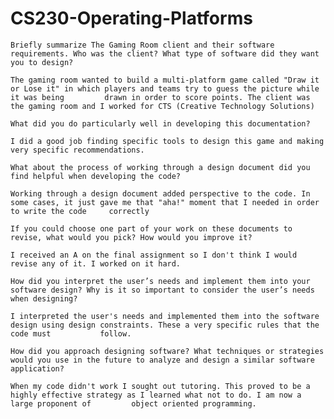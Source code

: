 # CS230-Operating-Platforms


    Briefly summarize The Gaming Room client and their software requirements. Who was the client? What type of software did they want you to design?
   
    The gaming room wanted to build a multi-platform game called "Draw it or Lose it" in which players and teams try to guess the picture while it was being         drawn in order to score points. The client was the gaming room and I worked for CTS (Creative Technology Solutions) 
    
    What did you do particularly well in developing this documentation?
    
    I did a good job finding specific tools to design this game and making very specific recommendations. 
    
    What about the process of working through a design document did you find helpful when developing the code?
    
    Working through a design document added perspective to the code. In some cases, it just gave me that "aha!" moment that I needed in order to write the code     correctly
    
    If you could choose one part of your work on these documents to revise, what would you pick? How would you improve it?
    
    I received an A on the final assignment so I don't think I would revise any of it. I worked on it hard. 
    
    How did you interpret the user’s needs and implement them into your software design? Why is it so important to consider the user’s needs when designing?
    
    I interpreted the user's needs and implemented them into the software design using design constraints. These a very specific rules that the code must           follow.
    
    How did you approach designing software? What techniques or strategies would you use in the future to analyze and design a similar software application?

    When my code didn't work I sought out tutoring. This proved to be a highly effective strategy as I learned what not to do. I am now a large proponent of         object oriented programming.
    
